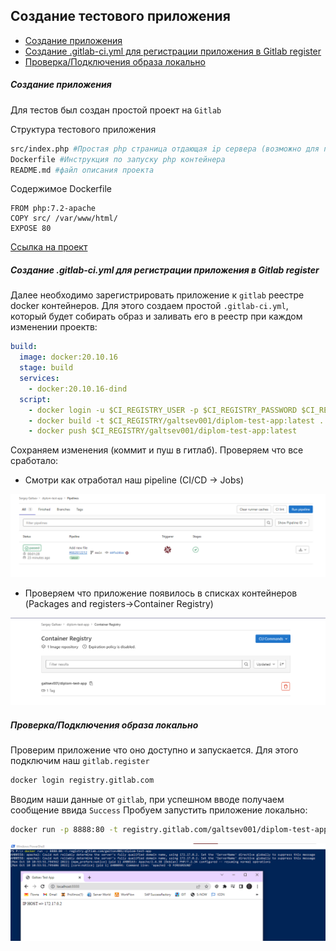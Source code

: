 ## Создание тестового приложения

* [Создание приложения](#создание-приложения) 
* [Создание .gitlab-ci.yml для регистрации приложения в Gitlab register](#создание-gitlab-ciyml-для-регистрации-приложения-в-gitlab-register) 
* [Проверка/Подключения образа локально](#проверкаподключения-образа-локально) 

##### Создание приложения

Для тестов был создан простой проект на `Gitlab`

Структура тестового приложения

```bash
src/index.php #Простая php страница отдающая ip сервера (возможно для проверки репликации)
Dockerfile #Инструкция по запуску php контейнера
README.md #файл описания проекта
```
Содержимое Dockerfile

```docker
FROM php:7.2-apache
COPY src/ /var/www/html/
EXPOSE 80
```

[Ссылка на проект](https://gitlab.com/galtsev001/diplom-test-app)

##### Создание .gitlab-ci.yml для регистрации приложения в Gitlab register

Далее необходимо зарегистрировать приложение к `gitlab` реестре docker контейнеров.
Для этого создаем простой `.gitlab-ci.yml`, который будет собирать образ и заливать его в реестр при каждом изменении проектв:

```yaml
build:
  image: docker:20.10.16
  stage: build
  services:
    - docker:20.10.16-dind
  script:
    - docker login -u $CI_REGISTRY_USER -p $CI_REGISTRY_PASSWORD $CI_REGISTRY
    - docker build -t $CI_REGISTRY/galtsev001/diplom-test-app:latest .
    - docker push $CI_REGISTRY/galtsev001/diplom-test-app:latest

```
Сохраняем изменения (коммит и пуш в гитлаб). Проверяем что все сработало:
+ Смотри как отработал наш pipeline (CI/CD -> Jobs)

![img.png](./img/2.png)

+ Проверяем что приложение появилось в списках контейнеров (Packages and registers->Container Registry)

![img.png](./img/3.png)


##### Проверка/Подключения образа локально

Проверим приложение что оно доступно и запускается.
Для этого подключим наш `gitlab.register`

```bash
docker login registry.gitlab.com
```
Вводим наши данные от `gitlab`, при успешном вводе получаем сообщение ввида `Success`
Пробуем запустить приложение локально:

```bash
docker run -p 8888:80 -t registry.gitlab.com/galtsev001/diplom-test-app
```

![img.png](./img/1.png)


